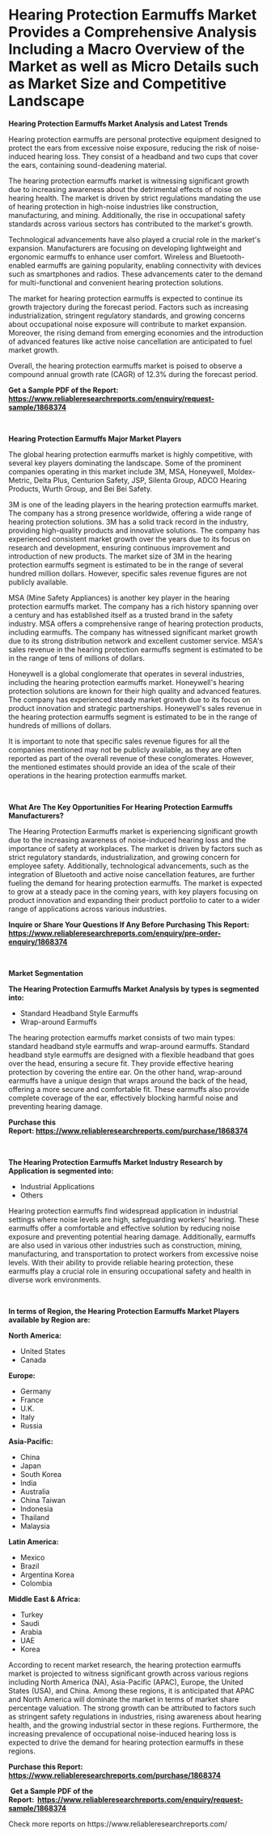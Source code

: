 <p><h1>Hearing Protection Earmuffs Market Provides a Comprehensive Analysis Including a Macro Overview of the Market as well as Micro Details such as Market Size and Competitive Landscape</h1></p><p><strong>Hearing Protection Earmuffs Market Analysis and Latest Trends</strong></p>
<p><p>Hearing protection earmuffs are personal protective equipment designed to protect the ears from excessive noise exposure, reducing the risk of noise-induced hearing loss. They consist of a headband and two cups that cover the ears, containing sound-deadening material.</p><p>The hearing protection earmuffs market is witnessing significant growth due to increasing awareness about the detrimental effects of noise on hearing health. The market is driven by strict regulations mandating the use of hearing protection in high-noise industries like construction, manufacturing, and mining. Additionally, the rise in occupational safety standards across various sectors has contributed to the market's growth.</p><p>Technological advancements have also played a crucial role in the market's expansion. Manufacturers are focusing on developing lightweight and ergonomic earmuffs to enhance user comfort. Wireless and Bluetooth-enabled earmuffs are gaining popularity, enabling connectivity with devices such as smartphones and radios. These advancements cater to the demand for multi-functional and convenient hearing protection solutions.</p><p>The market for hearing protection earmuffs is expected to continue its growth trajectory during the forecast period. Factors such as increasing industrialization, stringent regulatory standards, and growing concerns about occupational noise exposure will contribute to market expansion. Moreover, the rising demand from emerging economies and the introduction of advanced features like active noise cancellation are anticipated to fuel market growth.</p><p>Overall, the hearing protection earmuffs market is poised to observe a compound annual growth rate (CAGR) of 12.3% during the forecast period.</p></p>
<p><strong>Get a Sample PDF of the Report:&nbsp; <a href="https://www.reliableresearchreports.com/enquiry/request-sample/1868374">https://www.reliableresearchreports.com/enquiry/request-sample/1868374</a></strong></p>
<p>&nbsp;</p>
<p><strong>Hearing Protection Earmuffs Major Market Players</strong></p>
<p><p>The global hearing protection earmuffs market is highly competitive, with several key players dominating the landscape. Some of the prominent companies operating in this market include 3M, MSA, Honeywell, Moldex-Metric, Delta Plus, Centurion Safety, JSP, Silenta Group, ADCO Hearing Products, Wurth Group, and Bei Bei Safety.</p><p>3M is one of the leading players in the hearing protection earmuffs market. The company has a strong presence worldwide, offering a wide range of hearing protection solutions. 3M has a solid track record in the industry, providing high-quality products and innovative solutions. The company has experienced consistent market growth over the years due to its focus on research and development, ensuring continuous improvement and introduction of new products. The market size of 3M in the hearing protection earmuffs segment is estimated to be in the range of several hundred million dollars. However, specific sales revenue figures are not publicly available.</p><p>MSA (Mine Safety Appliances) is another key player in the hearing protection earmuffs market. The company has a rich history spanning over a century and has established itself as a trusted brand in the safety industry. MSA offers a comprehensive range of hearing protection products, including earmuffs. The company has witnessed significant market growth due to its strong distribution network and excellent customer service. MSA's sales revenue in the hearing protection earmuffs segment is estimated to be in the range of tens of millions of dollars.</p><p>Honeywell is a global conglomerate that operates in several industries, including the hearing protection earmuffs market. Honeywell's hearing protection solutions are known for their high quality and advanced features. The company has experienced steady market growth due to its focus on product innovation and strategic partnerships. Honeywell's sales revenue in the hearing protection earmuffs segment is estimated to be in the range of hundreds of millions of dollars.</p><p>It is important to note that specific sales revenue figures for all the companies mentioned may not be publicly available, as they are often reported as part of the overall revenue of these conglomerates. However, the mentioned estimates should provide an idea of the scale of their operations in the hearing protection earmuffs market.</p></p>
<p>&nbsp;</p>
<p><strong>What Are The Key Opportunities For Hearing Protection Earmuffs Manufacturers?</strong></p>
<p><p>The Hearing Protection Earmuffs market is experiencing significant growth due to the increasing awareness of noise-induced hearing loss and the importance of safety at workplaces. The market is driven by factors such as strict regulatory standards, industrialization, and growing concern for employee safety. Additionally, technological advancements, such as the integration of Bluetooth and active noise cancellation features, are further fueling the demand for hearing protection earmuffs. The market is expected to grow at a steady pace in the coming years, with key players focusing on product innovation and expanding their product portfolio to cater to a wider range of applications across various industries.</p></p>
<p><strong>Inquire or Share Your Questions If Any Before Purchasing This Report: <a href="https://www.reliableresearchreports.com/enquiry/pre-order-enquiry/1868374">https://www.reliableresearchreports.com/enquiry/pre-order-enquiry/1868374</a></strong></p>
<p>&nbsp;</p>
<p><strong>Market Segmentation</strong></p>
<p><strong>The Hearing Protection Earmuffs Market Analysis by types is segmented into:</strong></p>
<p><ul><li>Standard Headband Style Earmuffs</li><li>Wrap-around Earmuffs</li></ul></p>
<p><p>The hearing protection earmuffs market consists of two main types: standard headband style earmuffs and wrap-around earmuffs. Standard headband style earmuffs are designed with a flexible headband that goes over the head, ensuring a secure fit. They provide effective hearing protection by covering the entire ear. On the other hand, wrap-around earmuffs have a unique design that wraps around the back of the head, offering a more secure and comfortable fit. These earmuffs also provide complete coverage of the ear, effectively blocking harmful noise and preventing hearing damage.</p></p>
<p><strong>Purchase this Report:&nbsp;<a href="https://www.reliableresearchreports.com/purchase/1868374">https://www.reliableresearchreports.com/purchase/1868374</a></strong></p>
<p>&nbsp;</p>
<p><strong>The Hearing Protection Earmuffs Market Industry Research by Application is segmented into:</strong></p>
<p><ul><li>Industrial Applications</li><li>Others</li></ul></p>
<p><p>Hearing protection earmuffs find widespread application in industrial settings where noise levels are high, safeguarding workers' hearing. These earmuffs offer a comfortable and effective solution by reducing noise exposure and preventing potential hearing damage. Additionally, earmuffs are also used in various other industries such as construction, mining, manufacturing, and transportation to protect workers from excessive noise levels. With their ability to provide reliable hearing protection, these earmuffs play a crucial role in ensuring occupational safety and health in diverse work environments.</p></p>
<p>&nbsp;</p>
<p><strong>In terms of Region, the Hearing Protection Earmuffs Market Players available by Region are:</strong></p>
<p>
    <p> <strong> North America: </strong>
        <ul>
            <li>United States</li>
            <li>Canada</li>
        </ul>
        </p> 
    <p> <strong> Europe: </strong>
        <ul>
            <li>Germany</li>
            <li>France</li>
            <li>U.K.</li>
            <li>Italy</li>
            <li>Russia</li>
        </ul>
        </p> 
    <p> <strong> Asia-Pacific: </strong>
        <ul>
            <li>China</li>
            <li>Japan</li>
            <li>South Korea</li>
            <li>India</li>
            <li>Australia</li>
            <li>China Taiwan</li>
            <li>Indonesia</li>
            <li>Thailand</li>
            <li>Malaysia</li>
        </ul>
        </p> 
    <p> <strong> Latin America: </strong>
        <ul>
            <li>Mexico</li>
            <li>Brazil</li>
            <li>Argentina Korea</li>
            <li>Colombia</li>
        </ul>
        </p> 
    <p> <strong> Middle East & Africa: </strong>
        <ul>
            <li>Turkey</li>
            <li>Saudi</li>
            <li>Arabia</li>
            <li>UAE</li>
            <li>Korea</li>
        </ul>
    </p>
    </p>
<p><p>According to recent market research, the hearing protection earmuffs market is projected to witness significant growth across various regions including North America (NA), Asia-Pacific (APAC), Europe, the United States (USA), and China. Among these regions, it is anticipated that APAC and North America will dominate the market in terms of market share percentage valuation. The strong growth can be attributed to factors such as stringent safety regulations in industries, rising awareness about hearing health, and the growing industrial sector in these regions. Furthermore, the increasing prevalence of occupational noise-induced hearing loss is expected to drive the demand for hearing protection earmuffs in these regions.</p></p>
<p><strong>Purchase this Report: <a href="https://www.reliableresearchreports.com/purchase/1868374">https://www.reliableresearchreports.com/purchase/1868374</a></strong></p>
<p>&nbsp;<strong>Get a Sample PDF of the Report:&nbsp;&nbsp;<a href="https://www.reliableresearchreports.com/enquiry/request-sample/1868374">https://www.reliableresearchreports.com/enquiry/request-sample/1868374</a></strong></p>
<p><strong></strong></p>
<p>Check more reports on https://www.reliableresearchreports.com/</p>